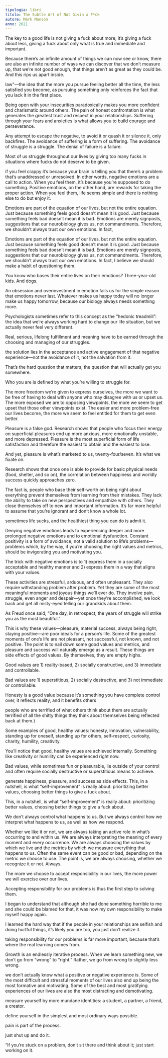 ```yaml
---
tipologia: libri
titolo: The Subtle Art of Not Givin a F*ck
autore: Mark Manson
anno: 2021
---
```


The key to a good life is not giving a fuck about more; it’s giving a fuck about less, giving a fuck about only what is true and immediate and important.

Because there’s an infinite amount of things we can now see or know, there are also an infinite number of ways we can discover that we don’t measure up, that we’re not good enough, that things aren’t as great as they could be. And this rips us apart inside.

law”—the idea that the more you pursue feeling better all the time, the less satisfied you become, as pursuing something only reinforces the fact that you lack it in the first place.

Being open with your insecurities paradoxically makes you more confident and charismatic around others. The pain of honest confrontation is what generates the greatest trust and respect in your relationships. Suffering through your fears and anxieties is what allows you to build courage and perseverance.

Any attempt to escape the negative, to avoid it or quash it or silence it, only backfires. The avoidance of suffering is a form of suffering. The avoidance of struggle is a struggle. The denial of failure is a failure.

Most of us struggle throughout our lives by giving too many fucks in situations where fucks do not deserve to be given.

if you feel crappy it’s because your brain is telling you that there’s a problem that’s unaddressed or unresolved. In other words, negative emotions are a call to action. When you feel them, it’s because you’re supposed to do something. Positive emotions, on the other hand, are rewards for taking the proper action. When you feel them, life seems simple and there is nothing else to do but enjoy it.

Emotions are part of the equation of our lives, but not the entire equation. Just because something feels good doesn’t mean it is good. Just because something feels bad doesn’t mean it is bad. Emotions are merely signposts, suggestions that our neurobiology gives us, not commandments. Therefore, we shouldn’t always trust our own emotions. In fact,

Emotions are part of the equation of our lives, but not the entire equation. Just because something feels good doesn’t mean it is good. Just because something feels bad doesn’t mean it is bad. Emotions are merely signposts, suggestions that our neurobiology gives us, not commandments. Therefore, we shouldn’t always trust our own emotions. In fact, I believe we should make a habit of questioning them.

You know who bases their entire lives on their emotions? Three-year-old kids. And dogs.

An obsession and overinvestment in emotion fails us for the simple reason that emotions never last. Whatever makes us happy today will no longer make us happy tomorrow, because our biology always needs something more.

Psychologists sometimes refer to this concept as the “hedonic treadmill”: the idea that we’re always working hard to change our life situation, but we actually never feel very different.

Real, serious, lifelong fulfillment and meaning have to be earned through the choosing and managing of our struggles.

the solution lies in the acceptance and active engagement of that negative experience—not the avoidance of it, not the salvation from it.

That’s the hard question that matters, the question that will actually get you somewhere.

Who you are is defined by what you’re willing to struggle for.

The more freedom we’re given to express ourselves, the more we want to be free of having to deal with anyone who may disagree with us or upset us. The more exposed we are to opposing viewpoints, the more we seem to get upset that those other viewpoints exist. The easier and more problem-free our lives become, the more we seem to feel entitled for them to get even better.

Pleasure is a false god. Research shows that people who focus their energy on superficial pleasures end up more anxious, more emotionally unstable, and more depressed. Pleasure is the most superficial form of life satisfaction and therefore the easiest to obtain and the easiest to lose.

And yet, pleasure is what’s marketed to us, twenty-four/seven. It’s what we fixate on.

Research shows that once one is able to provide for basic physical needs (food, shelter, and so on), the correlation between happiness and worldly success quickly approaches zero.

The fact is, people who base their self-worth on being right about everything prevent themselves from learning from their mistakes. They lack the ability to take on new perspectives and empathize with others. They close themselves off to new and important information. It’s far more helpful to assume that you’re ignorant and don’t know a whole lot.

sometimes life sucks, and the healthiest thing you can do is admit it.

Denying negative emotions leads to experiencing deeper and more prolonged negative emotions and to emotional dysfunction. Constant positivity is a form of avoidance, not a valid solution to life’s problems—problems which, by the way, if you’re choosing the right values and metrics, should be invigorating you and motivating you.

The trick with negative emotions is to 1) express them in a socially acceptable and healthy manner and 2) express them in a way that aligns with your values.

These activities are stressful, arduous, and often unpleasant. They also require withstanding problem after problem. Yet they are some of the most meaningful moments and joyous things we’ll ever do. They involve pain, struggle, even anger and despair—yet once they’re accomplished, we look back and get all misty-eyed telling our grandkids about them.

As Freud once said, “One day, in retrospect, the years of struggle will strike you as the most beautiful.”

This is why these values—pleasure, material success, always being right, staying positive—are poor ideals for a person’s life. Some of the greatest moments of one’s life are not pleasant, not successful, not known, and not positive. The point is to nail down some good values and metrics, and pleasure and success will naturally emerge as a result. These things are side effects of good values. By themselves, they are empty highs.

Good values are 1) reality-based, 2) socially constructive, and 3) immediate and controllable.

Bad values are 1) superstitious, 2) socially destructive, and 3) not immediate or controllable.

Honesty is a good value because it’s something you have complete control over, it reflects reality, and it benefits others

people who are terrified of what others think about them are actually terrified of all the shitty things they think about themselves being reflected back at them.)

Some examples of good, healthy values: honesty, innovation, vulnerability, standing up for oneself, standing up for others, self-respect, curiosity, charity, humility, creativity.

You’ll notice that good, healthy values are achieved internally. Something like creativity or humility can be experienced right now.

Bad values, while sometimes fun or pleasurable, lie outside of your control and often require socially destructive or superstitious means to achieve.

generate happiness, pleasure, and success as side effects. This, in a nutshell, is what “self-improvement” is really about: prioritizing better values, choosing better things to give a fuck about.

This, in a nutshell, is what “self-improvement” is really about: prioritizing better values, choosing better things to give a fuck about.

We don’t always control what happens to us. But we always control how we interpret what happens to us, as well as how we respond.

Whether we like it or not, we are always taking an active role in what’s occurring to and within us. We are always interpreting the meaning of every moment and every occurrence. We are always choosing the values by which we live and the metrics by which we measure everything that happens to us. Often the same event can be good or bad, depending on the metric we choose to use. The point is, we are always choosing, whether we recognize it or not. Always.

The more we choose to accept responsibility in our lives, the more power we will exercise over our lives.

Accepting responsibility for our problems is thus the first step to solving them.

I began to understand that although she had done something horrible to me and she could be blamed for that, it was now my own responsibility to make myself happy again.

I learned the hard way that if the people in your relationships are selfish and doing hurtful things, it’s likely you are too, you just don’t realize it.

taking responsibility for our problems is far more important, because that’s where the real learning comes from.

Growth is an endlessly iterative process. When we learn something new, we don’t go from “wrong” to “right.” Rather, we go from wrong to slightly less wrong.

we don’t actually know what a positive or negative experience is. Some of the most difficult and stressful moments of our lives also end up being the most formative and motivating. Some of the best and most gratifying experiences of our lives are also the most distracting and demotivating.

measure yourself by more mundane identities: a student, a partner, a friend, a creator.

define yourself in the simplest and most ordinary ways possible.

pain is part of the process.

just shut up and do it.

“If you’re stuck on a problem, don’t sit there and think about it; just start working on it.
